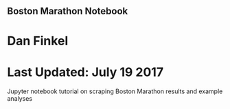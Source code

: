 ## Boston Marathon Notebook
# Dan Finkel
# Last Updated: July 19 2017
Jupyter notebook tutorial on scraping 
Boston Marathon results and example analyses

